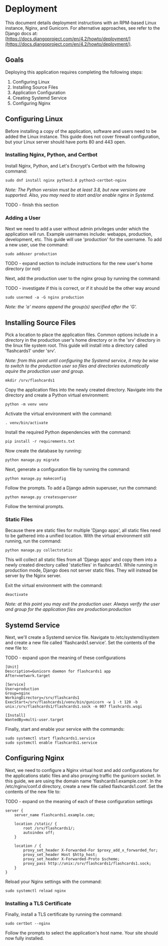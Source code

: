 # Deployment

This document details deployment instructions with an RPM-based Linux instance, Nginx, and Gunicorn. For alternative approaches, see refer to the Django docs at: [https://docs.djangoproject.com/en/4.2/howto/deployment/](https://docs.djangoproject.com/en/4.2/howto/deployment/).

## Goals

Deploying this application requires completing the following steps:

1. Configuring Linux
2. Installing Source Files
3. Application Configuration
5. Creating Systemd Service
4. Configuring Nginx

## Configuring Linux

Before installing a copy of the application, software and users need to be added the Linux instance. This guide does not cover firewall configuration, but your Linux server should have ports 80 and 443 open.

### Installing Nginx, Python, and Certbot

Install Nginx, Python, and Let's Encrypt's Certbot with the following command:

```
sudo dnf install nginx python3.8 python3-certbot-nginx
```

*Note: The Python version must be at least 3.8, but new versions are supported. Also, you may need to start and/or enable nginx in Systemd.*

TODO - finish this section

### Adding a User

Next we need to add a user without admin privileges under which the application will run. Example usernames include: webapps, production, development, etc. This guide will use 'production' for the username. To add a new user, use the command:

```
sudo adduser production
```

TODO - expand section to include instructions for the new user's home directory (or not)

Next, add the production user to the nginx group by running the command:

TODO - investigate if this is correct, or if it should be the other way around

```
sudo usermod -a -G nginx production
```

*Note: the 'a' means append the group(s) specified after the 'G'.*

## Installing Source Files

Pick a location to place the application files. Common options include in a directory in the production user's home directory or in the 'srv' directory in the linux file system root. This guide will install into a directory called 'flashcards1' under 'srv'.

*Note: from this point until configuring the Systemd service, it may be wise to switch to the production user so files and directories automatically aquire the production user and group.*

```
mkdir /srv/flashcards1
```

Copy the application files into the newly created directory. Navigate into the directory and create a Python virtual environment:

```
python -m venv venv
```

Activate the virtual environment with the command:

```
. venv/bin/activate
```

Install the required Python dependencies with the command:

```
pip install -r requirements.txt
```

Now create the database by running:

```
python manage.py migrate
```

Next, generate a configuration file by running the command:

```
python manage.py makeconfig
```

Follow the prompts. To add a Django admin superuser, run the command:

```
python manage.py createsuperuser
```

Follow the terminal prompts.

### Static Files

Because there are static files for multiple 'Django apps', all static files need to be gathered into a unified location. With the virtual environment still running, run the command:

```
python manage.py collectstatic
```

This will collect all static files from all 'Django apps' and copy them into a newly created directory called 'staticfiles' in flashcards1. While running in production mode, Django does not server static files. They will instead be server by the Nginx server.

Exit the virtual environment with the command:

```
deactivate
```

*Note: at this point you may exit the production user. Always verify the user and group for the application files are production:production*

## Systemd Service

Next, we'll create a Systemd service file. Navigate to /etc/systemd/system and create a new file called 'flashcards1.service'. Set the contents of the new file to:

TODO - expand upon the meaning of these configurations

```
[Unit]
Description=Gunicorn daemon for flashcards1 app
After=network.target

[Service]
User=production
Group=nginx
WorkingDirectory=/srv/flashcards1
ExecStart=/srv/flashcards1/venv/bin/gunicorn -w 1 -t 120 -b unix:/srv/flashcards1/flashcards1.sock -m 007 flashcards.wsgi

[Install]
WantedBy=multi-user.target
```

Finally, start and enable your service with the commands:

```
sudo systemctl start flashcards1.service
sudo systemctl enable flashcards1.service
```

## Configuring Nginx

Next, we need to configure a Nginx virtual host and add configurations for the applications static files and also proxying traffic the gunicorn socket. In this guide, we are using the domain name 'flashcards1.example.com'. In the /etc/nginx/conf.d directory, create a new file called flashcards1.conf. Set the contents of the new file to:

TODO - expand on the meaning of each of these configuration settings

```
server {
    server_name flashcards1.example.com;

    location /static/ {
        root /srv/flashcards1/;
        autoindex off;
    }

    location / {
        proxy_set_header X-Forwarded-For $proxy_add_x_forwarded_for;
        proxy_set_header Host $http_host;
        proxy_set_header X-Forwarded-Proto $scheme;
        proxy_pass http://unix:/srv/flashcards1/flashcards1.sock;
    }
}
```

Reload your Nginx settings with the command:

```
sudo systemctl reload nginx
```

### Installing a TLS Certificate

Finally, install a TLS certificate by running the command:

```
sudo certbot --nginx
```

Follow the prompts to select the application's host name. Your site should now fully installed.

